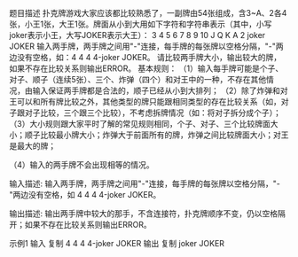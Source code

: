 题目描述
扑克牌游戏大家应该都比较熟悉了，一副牌由54张组成，含3~A、2各4张，小王1张，大王1张。牌面从小到大用如下字符和字符串表示（其中，小写joker表示小王，大写JOKER表示大王）：
3 4 5 6 7 8 9 10 J Q K A 2 joker JOKER
输入两手牌，两手牌之间用"-"连接，每手牌的每张牌以空格分隔，"-"两边没有空格，如：4 4 4 4-joker JOKER。
请比较两手牌大小，输出较大的牌，如果不存在比较关系则输出ERROR。
基本规则：
（1）输入每手牌可能是个子、对子、顺子（连续5张）、三个、炸弹（四个）和对王中的一种，不存在其他情况，由输入保证两手牌都是合法的，顺子已经从小到大排列；
（2）除了炸弹和对王可以和所有牌比较之外，其他类型的牌只能跟相同类型的存在比较关系（如，对子跟对子比较，三个跟三个比较），不考虑拆牌情况（如：将对子拆分成个子）；
（3）大小规则跟大家平时了解的常见规则相同，个子、对子、三个比较牌面大小；顺子比较最小牌大小；炸弹大于前面所有的牌，炸弹之间比较牌面大小；对王是最大的牌；

（4）输入的两手牌不会出现相等的情况。

 

 


输入描述:
输入两手牌，两手牌之间用"-"连接，每手牌的每张牌以空格分隔，"-"两边没有空格，如 4 4 4 4-joker JOKER。

输出描述:
输出两手牌中较大的那手，不含连接符，扑克牌顺序不变，仍以空格隔开；如果不存在比较关系则输出ERROR。

示例1
输入
复制
4 4 4 4-joker JOKER
输出
复制
joker JOKER
